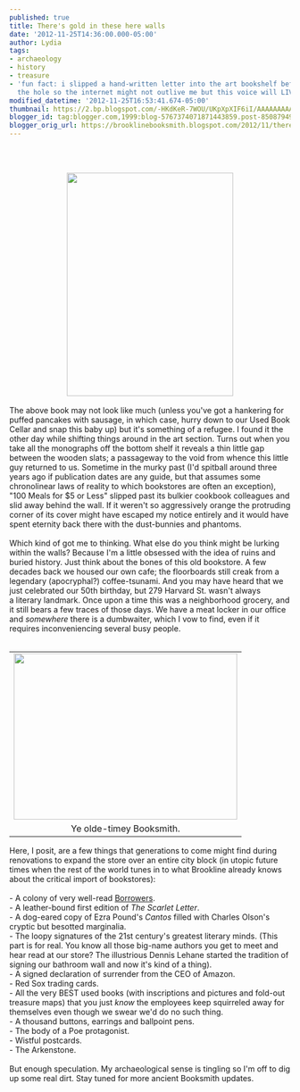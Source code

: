 ```yaml
---
published: true
title: There's gold in these here walls
date: '2012-11-25T14:36:00.000-05:00'
author: Lydia
tags:
- archaeology
- history
- treasure
- 'fun fact: i slipped a hand-written letter into the art bookshelf before we fixed
  the hole so the internet might not outlive me but this voice will LIVE ON'
modified_datetime: '2012-11-25T16:53:41.674-05:00'
thumbnail: https://2.bp.blogspot.com/-HKdKeR-7WOU/UKpXpXIF6iI/AAAAAAAAAAw/FMc0ZgvN-Lk/s72-c/photo+(2).JPG
blogger_id: tag:blogger.com,1999:blog-5767374071871443859.post-8508794923664595466
blogger_orig_url: https://brooklinebooksmith.blogspot.com/2012/11/theres-gold-in-these-here-walls.html
---
```


<br /><br /><div class="separator" style="clear: both; text-align: center;"><a href="https://2.bp.blogspot.com/-HKdKeR-7WOU/UKpXpXIF6iI/AAAAAAAAAAw/FMc0ZgvN-Lk/s1600/photo+(2).JPG" imageanchor="1" style="margin-left: 1em; margin-right: 1em;"><img border="0" height="400" src="https://2.bp.blogspot.com/-HKdKeR-7WOU/UKpXpXIF6iI/AAAAAAAAAAw/FMc0ZgvN-Lk/s400/photo+(2).JPG" width="298" /></a></div><br />The above book may not look like much (unless you've got a hankering for puffed pancakes with sausage, in which case, hurry down to our Used Book Cellar and snap this baby up) but it's something of a refugee. I found it the other day while shifting things around in the art section. Turns out when you take all the monographs off the bottom shelf it reveals a thin little gap between the wooden slats; a passageway to the void from whence this little guy returned to us. Sometime in the murky past (I'd spitball around three years ago if publication dates are any guide, but that assumes some chronolinear laws of reality to which bookstores are often an exception), "100 Meals for $5 or Less" slipped past its bulkier cookbook colleagues and slid away behind the wall. If it weren't so aggressively orange the protruding corner of its cover might have escaped my notice entirely and it would have spent eternity back there with the dust-bunnies and phantoms.<br /><br />Which kind of got me to thinking. What else do you think might be lurking within the walls? Because I'm a little obsessed with the idea of ruins and buried history. Just think about the bones of this old bookstore. A few decades back we housed our own cafe; the floorboards still creak from a legendary (apocryphal?) coffee-tsunami. And you may have heard that we just celebrated our 50th birthday, but 279 Harvard St. wasn't always a&nbsp;literary landmark. Once upon a time this was a neighborhood grocery, and it still bears a few traces of those days. We have a meat locker in our office and <i>somewhere </i>there is a dumbwaiter, which I vow to find, even if it requires inconveniencing several busy people.<br /><br /><table align="center" cellpadding="0" cellspacing="0" class="tr-caption-container" style="margin-left: auto; margin-right: auto; text-align: center;"><tbody><tr><td style="text-align: center;"><a href="https://1.bp.blogspot.com/-rm2vSd-JXUc/ULKTQxi04pI/AAAAAAAAABA/yhCaGKKHZKc/s1600/photo+(1).JPG" imageanchor="1" style="margin-left: auto; margin-right: auto;"><img border="0" height="298" src="https://1.bp.blogspot.com/-rm2vSd-JXUc/ULKTQxi04pI/AAAAAAAAABA/yhCaGKKHZKc/s400/photo+(1).JPG" width="400" /></a></td></tr><tr><td class="tr-caption" style="text-align: center;">Ye olde-timey Booksmith.</td></tr></tbody></table><div>Here, I posit, are a few things that generations to come might find during renovations to expand the store over an entire city block (in utopic future times when the rest of the world tunes in to what Brookline already knows about the critical import of bookstores):</div><div><br /></div><div>- A colony of very well-read <a href="https://en.wikipedia.org/wiki/The_Borrowers" target="_blank">Borrowers</a>.</div><div>- A leather-bound first edition of <i>The Scarlet Letter</i>.<br />- A dog-eared copy of Ezra Pound's <i>Cantos </i>filled with Charles Olson's cryptic but besotted marginalia.</div><div>- The loopy signatures of the 21st century's greatest literary minds. (This part is for real. You know all those big-name authors you get to meet and hear read at our store? The illustrious Dennis Lehane started the tradition of signing our bathroom wall and now it's kind of a thing).</div><div>- A signed declaration of surrender from the CEO of Amazon.<br />- Red Sox trading cards.<br />- All the very BEST used books (with inscriptions and pictures and fold-out treasure maps) that you just <i>know </i>the employees keep squirreled away for themselves even though we swear we'd do no such thing.<br />- A thousand buttons, earrings and ballpoint pens.<br />- The body of a Poe protagonist.<br />- Wistful postcards.<br />- The Arkenstone.<br /><br />But enough speculation. My archaeological sense is tingling so I'm off to dig up some real dirt. Stay tuned for more ancient Booksmith updates.</div>